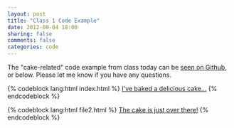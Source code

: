```yaml
---
layout: post
title: "Class 1 Code Example"
date: 2012-09-04 18:00
sharing: false
comments: false
categories: code
---
```


The "cake-related" code example from class today can be [seen on Github](https://github.com/mkornblum/de271-fa12/tree/master/day1), or below. Please let me know if you have any questions.

{% codeblock lang:html index.html %}
<a href="file2.html">I've baked a delicious cake...</a>
{% endcodeblock %}

{% codeblock lang:html file2.html %}
<a href="index.html">The cake is just over there!</a>
{% endcodeblock %}
